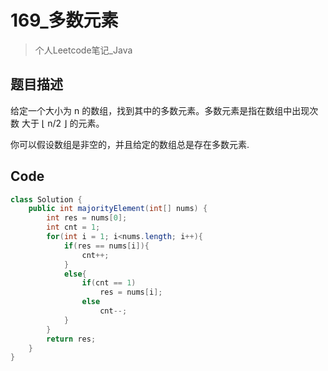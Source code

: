 # 169_多数元素
> 个人Leetcode笔记_Java
## 题目描述
给定一个大小为 n 的数组，找到其中的多数元素。多数元素是指在数组中出现次数 大于 ⌊ n/2 ⌋ 的元素。

你可以假设数组是非空的，并且给定的数组总是存在多数元素.

## Code
```Java
class Solution {
    public int majorityElement(int[] nums) {
        int res = nums[0];
        int cnt = 1;
        for(int i = 1; i<nums.length; i++){
            if(res == nums[i]){
                cnt++;
            }
            else{
                if(cnt == 1)
                    res = nums[i];
                else
                    cnt--;
            }
        }
        return res;
    }
}
```
